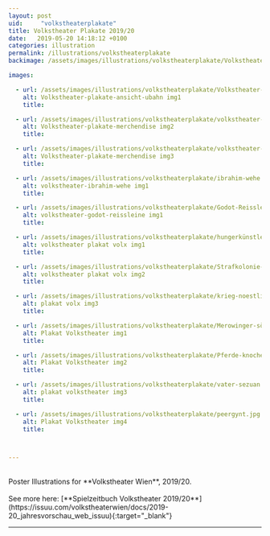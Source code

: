 ```yaml
---
layout: post
uid:     "volkstheaterplakate"
title: Volkstheater Plakate 2019/20
date:   2019-05-20 14:18:12 +0100
categories: illustration
permalink: /illustrations/volkstheaterplakate
backimage: /assets/images/illustrations/volkstheaterplakate/Volkstheater-plakate-ansicht1.jpg

images:

  - url: /assets/images/illustrations/volkstheaterplakate/Volkstheater-plakate-ansicht1.jpg
    alt: Volkstheater-plakate-ansicht-ubahn img1
    title:

  - url: /assets/images/illustrations/volkstheaterplakate/volkstheater-plakate-ansicht3.jpg
    alt: Volkstheater-plakate-merchendise img2
    title:

  - url: /assets/images/illustrations/volkstheaterplakate/volkstheater-plakate-ansicht4.jpg
    alt: Volkstheater-plakate-merchendise img3
    title:

  - url: /assets/images/illustrations/volkstheaterplakate/ibrahim-wehe.jpg
    alt: volkstheater-ibrahim-wehe img1
    title:

  - url: /assets/images/illustrations/volkstheaterplakate/Godot-Reissleine2.jpg
    alt: volkstheater-godot-reissleine img1
    title:

  - url: /assets/images/illustrations/volkstheaterplakate/hungerkünstler-Urfaust.jpg
    alt: volkstheater plakat volx img1
    title:

  - url: /assets/images/illustrations/volkstheaterplakate/Strafkolonie-Spieltrieb.jpg
    alt: volkstheater plakat volx img2
    title:

  - url: /assets/images/illustrations/volkstheaterplakate/krieg-noestlinger.jpg
    alt: plakat volx img3
    title:

  - url: /assets/images/illustrations/volkstheaterplakate/Merowinger-söhne.jpg
    alt: Plakat Volkstheater img1
    title:

  - url: /assets/images/illustrations/volkstheaterplakate/Pferde-knochen.jpg
    alt: Plakat Volkstheater img2
    title:

  - url: /assets/images/illustrations/volkstheaterplakate/vater-sezuan.jpg
    alt: plakat volkstheater img3
    title:

  - url: /assets/images/illustrations/volkstheaterplakate/peergynt.jpg
    alt: Plakat Volkstheater img4
    title:



---
```

<br>
Poster Illustrations for **Volkstheater Wien**, 2019/20.   
<br>
<br>
See more here:
  [**Spielzeitbuch Volkstheater 2019/20**](https://issuu.com/volkstheaterwien/docs/2019-20_jahresvorschau_web_issuu){:target="_blank"}


---
